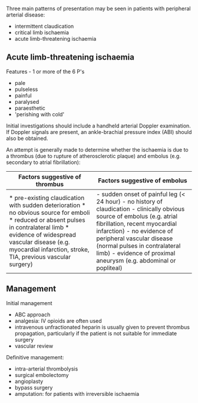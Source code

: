 Three main patterns of presentation may be seen in patients with peripheral arterial disease:  
* intermittent claudication
* critical limb ischaemia
* acute limb\-threatening ischaemia

  
Acute limb\-threatening ischaemia
---------------------------------

  
Features \- 1 or more of the 6 P's  
* pale
* pulseless
* painful
* paralysed
* paraesthetic
* 'perishing with cold'

  
Initial investigations should include a handheld arterial Doppler examination. If Doppler signals are present, an ankle\-brachial pressure index (ABI) should also be obtained.  
  
An attempt is generally made to determine whether the ischaemia is due to a thrombus (due to rupture of atherosclerotic plaque) and embolus (e.g. secondary to atrial fibrillation):  
  


| Factors suggestive of thrombus | Factors suggestive of embolus |
| --- | --- |
| * pre\-existing claudication with sudden deterioration * no obvious source for emboli * reduced or absent pulses in contralateral limb * evidence of widespread vascular disease (e.g. myocardial infarction, stroke, TIA, previous vascular surgery) | - sudden onset of painful leg (\< 24 hour) - no history of claudication - clinically obvious source of embolus (e.g. atrial fibrillation, recent myocardial infarction) - no evidence of peripheral vascular disease (normal pulses in contralateral limb) - evidence of proximal aneurysm (e.g. abdominal or popliteal) |

  
Management
----------

  
Initial management  
* ABC approach
* analgesia: IV opioids are often used
* intravenous unfractionated heparin is usually given to prevent thrombus propagation, particularly if the patient is not suitable for immediate surgery
* vascular review

  
Definitive management:  
* intra\-arterial thrombolysis
* surgical embolectomy
* angioplasty
* bypass surgery
* amputation: for patients with irreversible ischaemia
